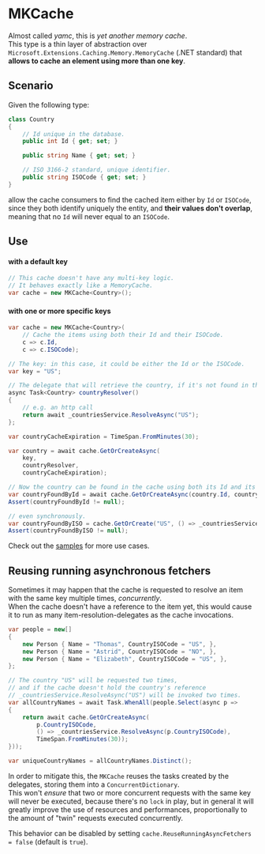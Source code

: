 # MKCache

Almost called *yamc*, this is *yet another memory cache*.
<br />
This type is a thin layer of abstraction over `Microsoft.Extensions.Caching.Memory.MemoryCache`
(.NET standard) that **allows to cache an element using more than one key**.

## Scenario

Given the following type:

```csharp
class Country
{
    // Id unique in the database.
    public int Id { get; set; }

    public string Name { get; set; }

    // ISO 3166-2 standard, unique identifier.
    public string ISOCode { get; set; }
}
```

allow the cache consumers to find the cached item either by `Id` or `ISOCode`,
since they both identify uniquely the entity, and **their values don't overlap**,
meaning that no `Id` will never equal to an `ISOCode`.

## Use

#### with a default key

```csharp
// This cache doesn't have any multi-key logic.
// It behaves exactly like a MemoryCache.
var cache = new MKCache<Country>();
```

#### with one or more specific keys

```csharp
var cache = new MKCache<Country>(
    // Cache the items using both their Id and their ISOCode.
    c => c.Id,
    c => c.ISOCode);

// The key: in this case, it could be either the Id or the ISOCode.
var key = "US";

// The delegate that will retrieve the country, if it's not found in the cache.
async Task<Country> countryResolver()
{
    // e.g. an http call
    return await _countriesService.ResolveAsync("US");
};

var countryCacheExpiration = TimeSpan.FromMinutes(30);

var country = await cache.GetOrCreateAsync(
    key,
    countryResolver,
    countryCacheExpiration);

// Now the country can be found in the cache using both its Id and its ISOCode
var countryFoundById = await cache.GetOrCreateAsync(country.Id, countryResolver, countryCacheExpiration);
Assert(countryFoundById != null);

// even synchronously.
var countryFoundByISO = cache.GetOrCreate("US", () => _countriesService.Resolve("US"), countryCacheExpiration);
Assert(countryFoundByISO != null);
```

Check out the [samples](./samples/) for more use cases.
<br />

## Reusing running asynchronous fetchers

Sometimes it may happen that the cache is requested to resolve an item with the same key multiple times, *concurrently*.
<br/>
When the cache doesn't have a reference to the item yet, this would cause it to run as many item-resolution-delegates
as the cache invocations.

```csharp
var people = new[]
{
    new Person { Name = "Thomas", CountryISOCode = "US", },
    new Person { Name = "Astrid", CountryISOCode = "NO", },
    new Person { Name = "Elizabeth", CountryISOCode = "US", },
};

// The country "US" will be requested two times,
// and if the cache doesn't hold the country's reference
// _countriesService.ResolveAsync("US") will be invoked two times.
var allCountryNames = await Task.WhenAll(people.Select(async p =>
{
    return await cache.GetOrCreateAsync(
        p.CountryISOCode,
        () => _countriesService.ResolveAsync(p.CountryISOCode),
        TimeSpan.FromMinutes(30));
}));

var uniqueCountryNames = allCountryNames.Distinct();
```

In order to mitigate this, the `MKCache` reuses the tasks created by the delegates,
storing them into a `ConcurrentDictionary`.
<br />
This won't *ensure* that two or more concurrent requests with the same key will never be executed,
because there's no `lock` in play, but in general it will greatly improve the use of resources
and performances, proportionally to the amount of "twin" requests executed concurrently.

This behavior can be disabled by setting `cache.ReuseRunningAsyncFetchers = false` (default is `true`).
